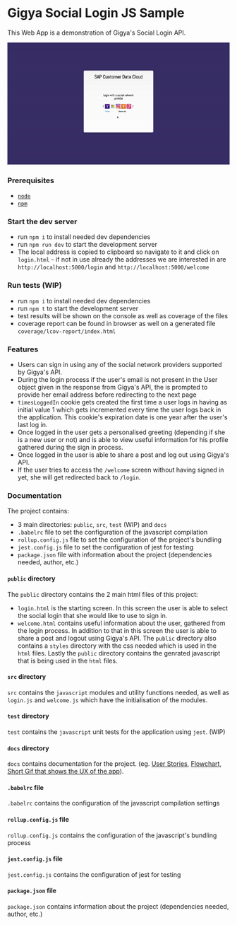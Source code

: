 # Gigya Social Login JS Sample

This Web App is a demonstration of Gigya's Social Login API.

![Gigya](docs/Gigya.gif)

### Prerequisites

* [`node`](https://nodejs.org/en/download/)
* [`npm`](https://www.npmjs.com/get-npm)

### Start the dev server

* run `npm i` to install needed dev dependencies
* run `npm run dev` to start the development server
* The local address is copied to clipboard so navigate to it and click on `login.html` - if not in use already the addresses we are interested in are `http://localhost:5000/login` and `http://localhost:5000/welcome`

### Run tests (WIP)

* run `npm i` to install needed dev dependencies
* run `npm t` to start the development server
* test results will be shown on the console as well as coverage of the files
* coverage report can be found in browser as well on a generated file `coverage/lcov-report/index.html`

### Features

* Users can sign in using any of the social network providers supported by Gigya's API.
* During the login process if the user's email is not present in the User object given in the response from Gigya's API, the is prompted to provide her email address before redirecting to the next page
* `timesLoggedIn` cookie gets created the first time a user logs in having as initial value 1 which gets incremented every time the user logs back in the application. This cookie's expiration date is one year after the user's last log in.
* Once logged in the user gets a personalised greeting (depending if she is a new user or not) and is able to view useful information for his profile gathered during the sign in process.
* Once logged in the user is able to share a post and log out using Gigya's API.
* If the user tries to access the `/welcome` screen without having signed in yet, she will get redirected back to `/login`.

### Documentation

The project contains:
- 3 main directories: `public`, `src`, `test` (WIP) and `docs`
- `.babelrc` file to set the configuration of the javascript compilation
- `rollup.config.js` file to set the configuration of the project's bundling
- `jest.config.js` file to set the configuration of jest for testing
- `package.json` file with information about the project (dependencies needed, author, etc.)

#### `public` directory

The `public` directory contains the 2 main html files of this project:
- `login.html` is the starting screen. In this screen the user is able to select the social login that she would like to use to sign in.
- `welcome.html` contains useful information about the user, gathered from the login process. In addition to that in this screen the user is able to share a post and logout using Gigya's API.
The `public` directory also contains a `styles` directory with the css needed which is used in the `html` files.
Lastly the `public` directory contains the genrated javascript that is being used in the `html` files.

#### `src` directory

`src` contains the `javascript` modules and utility functions needed, as well as `login.js` and `welcome.js` which have the initialisation of the modules.

#### `test` directory

`test` contains the `javascript` unit tests for the application using `jest`. (WIP)

#### `docs` directory

`docs` contains documentation for the project. (eg. [User Stories](docs/user-stories.md), [Flowchart](docs/flowchart.jpg), [Short Gif that shows the UX of the app](docs/Gigya.gif)).

#### `.babelrc` file

`.babelrc` contains the configuration of the javascript compilation settings

#### `rollup.config.js` file

`rollup.config.js` contains the configuration of the javascript's bundling process

#### `jest.config.js` file

`jest.config.js` contains the configuration of jest for testing

#### `package.json` file

`package.json` contains information about the project (dependencies needed, author, etc.)

